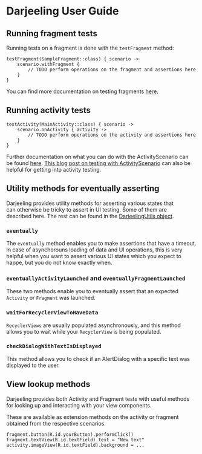 # Darjeeling User Guide

## Running fragment tests

Running tests on a fragment is done with the `testFragment` method:

```
testFragment(SampleFragment::class) { scenario ->
    scenario.withFragment {
        // TODO perform operations on the fragment and assertions here
    }
}
```

You can find more documentation on testing fragments [here](https://developer.android.com/guide/fragments/test).

## Running activity tests

```
testActivity(MainActivity::class) { scenario ->
    scenario.onActivity { activity ->
        // TODO perform operations on the activity and assertions here
    }
}
```

Further documentation on what you can do with the ActivityScenario can  
be found [here](https://developer.android.com/reference/androidx/test/core/app/ActivityScenario).
[This blog post on testing with ActivityScenario](https://medium.com/google-developer-experts/stepping-into-activity-tests-with-activityscenarios-5db98d5311e6) can also be helpful for getting into activity testing.

## Utility methods for eventually asserting

Darjeeling provides utility methods for asserting various states that  
can otherwise be tricky to assert in UI testing. Some of them are  
described here. The rest can be found in the [DarjeelingUtils object](https://github.com/agensdev/darjeeling/blob/main/darjeeling-android-testing/src/main/java/no/agens/darjeeling/android/DarjeelingUtils.kt).

### `eventually`

The `eventually` method enables you to make assertions that have a
timeout. In case of asynchorouns loading of data and UI operations,
this is very helpful when you want to assert various UI states which
you expect to happe, but you do not know exactly when.

### `eventuallyActivityLaunched` and `eventuallyFragmentLaunched`

These two methods enable you to eventually assert that an expected
`Activity` or `Fragment` was launched.

### `waitForRecyclerViewToHaveData`

`RecyclerViews` are usually populated asynchronously, and this method allows you to wait while your `RecyclerView` is being populated.


### `checkDialogWithTextIsDisplayed`

This method allows you to check if an AlertDialog with a specific text
was displayed to the user.

## View lookup methods

Darjeeling provides both Activity and Fragment tests with useful methods for looking up and interacting with your view components.

These are available as extension methods on the activity or fragment obtained from the respective scenarios.

```
fragment.button(R.id.yourButton).performClick()
fragment.textView(R.id.textField).text = "New text"
activity.imageView(R.id.textField).background = ...
```